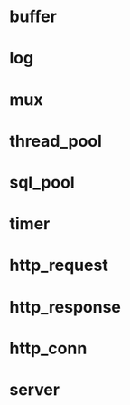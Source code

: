 # buffer

# log

# mux

# thread_pool

# sql_pool

# timer

# http_request

# http_response

# http_conn

# server
